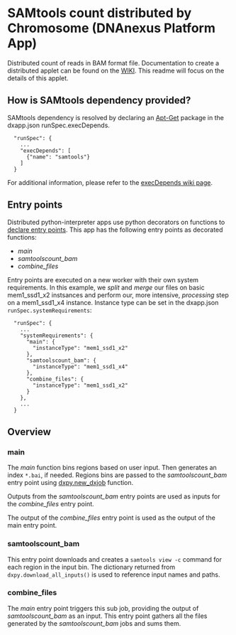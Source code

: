 # SAMtools count distributed by Chromosome (DNAnexus Platform App)

Distributed count of reads in BAM format file. Documentation to create a distributed applet can be found on the [WIKI](https://wiki.dnanexus.com/Developer-Tutorials/Parallelize-Your-App). This readme will focus on the details of this applet.

## How is SAMtools dependency provided?
SAMtools dependency is resolved by declaring an [Apt-Get](https://help.ubuntu.com/14.04/serverguide/apt-get.html) package in the dxapp.json runSpec.execDepends.
```
  "runSpec": {
    ...
    "execDepends": [
      {"name": "samtools"}
    ]
  }
```
For additional information, please refer to the [execDepends wiki page](https://wiki.dnanexus.com/Execution-Environment-Reference#Software-Packages).

## Entry points
Distributed python-interpreter apps use python decorators on functions to [declare entry points](https://wiki.dnanexus.com/Developer-Tutorials/Parallelize-Your-App#Adding-Entry-Points-to-Your-Code). This app has the following entry points as decorated functions:

* *main* 
* *samtoolscount_bam*
* *combine_files*

Entry points are executed on a new worker with their own system requirements. In this example, we *split* and *merge* our files on basic mem1_ssd1_x2 instsances and perform our, more intensive, *processing* step on a mem1_ssd1_x4 instance. Instance type can be set in the dxapp.json `runSpec.systemRequirements`:
```
  "runSpec": {
    ...
    "systemRequirements": {
      "main": {
        "instanceType": "mem1_ssd1_x2"
      },
      "samtoolscount_bam": {
        "instanceType": "mem1_ssd1_x4"
      },
      "combine_files": {
        "instanceType": "mem1_ssd1_x2"
      }
    },
    ...
  }
```
## Overview
### main
The *main* function bins regions based on user input. Then generates an index `*.bai`, if needed. Regions bins are passed to the *samtoolscount_bam* entry point using [dxpy.new_dxjob](http://autodoc.dnanexus.com/bindings/python/current/dxpy_apps.html?highlight=new_dxjob#dxpy.bindings.dxjob.new_dxjob) function.

Outputs from the *samtoolscount_bam* entry points are used as inputs for the *combine_files* entry point.

The output of the *combine_files* entry point is used as the output of the main entry point.

### samtoolscount_bam
This entry point downloads and creates a `samtools view -c` command for each region in the input bin. The dictionary returned from `dxpy.download_all_inputs()` is used to reference input names and paths.

### combine_files
The *main* entry point triggers this sub job, providing the output of *samtoolscount_bam* as an input. This entry point gathers all the files generated by the *samtoolscount_bam* jobs and sums them.
